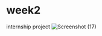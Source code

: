 # week2
internship project
![Screenshot (17)](https://user-images.githubusercontent.com/117166437/208102832-3dfc5b22-499e-4dcc-9904-ebff8b8710e2.png)
